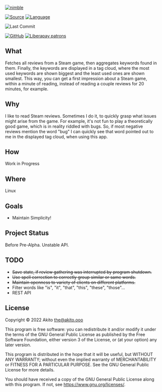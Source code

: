 [![nimble](https://raw.githubusercontent.com/yglukhov/nimble-tag/master/nimble.png)](https://nimble.directory/pkg/steamreviewessentialiser)

[![Source](https://img.shields.io/badge/project-source-2a2f33?style=plastic)](https://github.com/theAkito/steamreviewessentialiser)
[![Language](https://img.shields.io/badge/language-Nim-orange.svg?style=plastic)](https://nim-lang.org/)

![Last Commit](https://img.shields.io/github/last-commit/theAkito/steamreviewessentialiser?style=plastic)

[![GitHub](https://img.shields.io/badge/license-GPL--3.0-informational?style=plastic)](https://www.gnu.org/licenses/gpl-3.0.txt)
[![Liberapay patrons](https://img.shields.io/liberapay/patrons/Akito?style=plastic)](https://liberapay.com/Akito/)

## What
Fetches all reviews from a Steam game, then aggregates keywords found in them. Finally, the keywords are displayed in a tag cloud, where the most used keywords are shown biggest and the least used ones are shown smallest.
This way, you can get a first impression about a Steam game, within a minute of reading, instead of reading a couple reviews for 20 minutes, for example.

## Why
I like to read Steam reviews. Sometimes I do it, to quickly grasp what issues might arise from the game. For example, it's not fun to play a theoretically good game, which is in reality riddled with bugs.
So, if most negative reviews mention the word "bug" I can quickly see that word pointed out to me in the displayed tag cloud, when using this app.

## How
Work in Progress

## Where
Linux

## Goals
* Maintain Simplicity!

## Project Status
Before Pre-Alpha. Unstable API.

## TODO
* ~~Save state, if review gathering was interrupted by program shutdown.~~
* ~~Use spell correction to correctly group similar or same words.~~
* ~~Maintain openness to variety of clients on different platforms.~~
* Filter words like "is", "it", "that", "this", "these", "those"...
* REST API

## License
Copyright © 2022  Akito <the@akito.ooo>

This program is free software: you can redistribute it and/or modify
it under the terms of the GNU General Public License as published by
the Free Software Foundation, either version 3 of the License, or
(at your option) any later version.

This program is distributed in the hope that it will be useful,
but WITHOUT ANY WARRANTY; without even the implied warranty of
MERCHANTABILITY or FITNESS FOR A PARTICULAR PURPOSE.  See the
GNU General Public License for more details.

You should have received a copy of the GNU General Public License
along with this program.  If not, see <https://www.gnu.org/licenses/>.